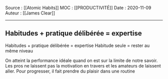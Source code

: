 Source : [[Atomic Habits]]
MOC : [[PRODUCTIVITÉ]]
Date : 2020-11-09
Auteur : [[James Clear]]
***

## Habitudes + pratique délibérée = expertise 
 Habitudes + pratique délibérée = expertise 
 Habitude seule = rester au même niveau
 
 On atteint la performance idéale quand on est sur la limite de notre savoir. Les pros ne laissent pas la motivation en travers et les amateurs de laissent aller. Pour progresser, il fait prendre du plaisir dans une routine